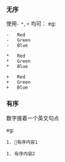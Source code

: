 

### 无序

使用`-` `*`, `+` 均可：
eg:

```
-   Red
-   Green
-   Blue
```

```
*   Red
*   Green
*   Blue
```

```
+   Red
+   Green
+   Blue
```

### 有序

数字接着一个英文句点

eg:

```
1. 有序内容1

1. 有序内容2
```